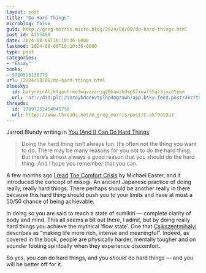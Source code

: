 ```yaml
---
layout: post
title: "Do Hard Things"
microblog: false
guid: http://greg-morris.micro.blog/2024/08/08/do-hard-things.html
post_id: 4255498
date: 2024-08-08T16:10:36-0000
lastmod: 2024-08-08T16:10:36-0000
type: post
categories:
- "Essay"
books:
- 9780593138779
url: /2024/08/08/do-hard-things.html
bluesky:
  id: bafyreic4ljkfgpuhrmo3wqvzrcnjq26bawzkdsp57xwaf55qz3jnzntpwm
  url: 'at://did:plc:2iozoybdoe6vtplhp4mgzawn/app.bsky.feed.post/3kz7t52uj2u2x'
threads:
  id: 17897252454041759
  url: https://www.threads.net/@_greg_morris/post/C-akf9ot9uJ
---
```

Jarrod Blundy writing in [You (And I) Can Do Hard Things](https://heydingus.net/blog/2024/8/you-and-i-can-do-hard-things)

> Doing the hard thing isn’t always fun. It’s often not the thing you want to do. There may be many reasons for you not to do the hard thing. But there’s almost always a good reason that you should do the hard thing. And I hope you remember that you can.

A few months ago [I read](https://gregmorris.co.uk/2024/05/06/finished-reading-the.html) [The Comfort Crisis](https://micro.blog/books/9780593138779) by Michael Easter, and it introduced the concept of misogi. An ancient Japanese practice of doing really, really hard things. There perhaps should be another really in there because this hard thing should push you to your limits and have at most a 50/50 chance of being achievable.

In doing so you are said to reach a state of sumikiri — complete clarity of body and mind. This all seems a bit out there, I admit, but by doing really hard things you achieve the mythical ‘flow state’. One that [Csikszentmihalyi](https://www.sciencedirect.com/topics/psychology/flow-theory#:~:text=Flow%20theory%20proposed%20by%20Csikszentmihalyi,and%20feelings%20are%20pushed%20aside.) describes as “making life more rich, intense and meaningful”. Indeed, as covered in the book, people are physically harder, mentally tougher and on sounder footing spiritually when they experience discomfort.

So yes, you *can* do hard things, and you *should* do hard things — and you will be better off for it.

